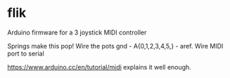 # flik
Arduino firmware for a 3 joystick MIDI controller

Springs make this pop!
Wire the pots gnd - A{0,1,2,3,4,5,} - aref.
Wire MIDI port to serial

https://www.arduino.cc/en/tutorial/midi explains it well enough.
